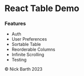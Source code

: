# React Table Demo

### Features

- Auth
- User Preferences
- Sortable Table
- Reorderable Columns
- Infinite Scrolling
- Testing

&copy; Nick Barth 2023
